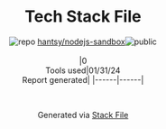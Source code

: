 <!--
&lt;--- Readme.md Snippet without images Start ---&gt;
## Tech Stack
hantsy/nodejs-sandbox is built on the following main stack:



Full tech stack [here](/techstack.md)

&lt;--- Readme.md Snippet without images End ---&gt;

&lt;--- Readme.md Snippet with images Start ---&gt;
## Tech Stack
hantsy/nodejs-sandbox is built on the following main stack:



Full tech stack [here](/techstack.md)

&lt;--- Readme.md Snippet with images End ---&gt;
-->
<div align="center">

# Tech Stack File
![](https://img.stackshare.io/repo.svg "repo") [hantsy/nodejs-sandbox](https://github.com/hantsy/nodejs-sandbox)![](https://img.stackshare.io/public_badge.svg "public")
<br/><br/>
|0<br/>Tools used|01/31/24 <br/>Report generated|
|------|------|
</div>

<br/>
<div align='center'>

Generated via [Stack File](https://github.com/marketplace/stack-file)
